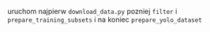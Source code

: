 uruchom najpierw `download_data.py`
pozniej `filter`
i `prepare_training_subsets`
i na koniec `prepare_yolo_dataset`